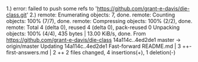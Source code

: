 1.) error: failed to push some refs to 'https://github.com/grant-e-davis/die-class.git'
2.) remote: Enumerating objects: 7, done.
    remote: Counting objects: 100% (7/7), done.
    remote: Compressing objects: 100% (2/2), done.
    remote: Total 4 (delta 0), reused 4 (delta 0), pack-reused 0
    Unpacking objects: 100% (4/4), 435 bytes | 13.00 KiB/s, done.
    From https://github.com/grant-e-davis/die-class
   14a114c..4ed2de1  master     -> origin/master
    Updating 14a114c..4ed2de1
    Fast-forward
    README.md        | 3 ++-
    first-answers.md | 2 ++
    2 files changed, 4 insertions(+), 1 deletion(-)